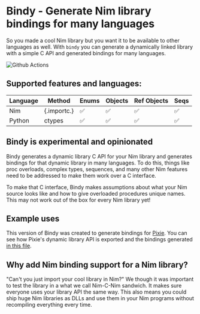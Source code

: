 # Bindy - Generate Nim library bindings for many languages

So you made a cool Nim library but you want it to be available to other languages as well. With `bindy` you can generate a dynamically linked library with a simple C API and generated bindings for many languages.

![Github Actions](https://github.com/treeform/bindy/workflows/Github%20Actions/badge.svg)

## Supported features and languages:

Language      | Method        | Enums  | Objects | Ref Objects | Seqs   |
------------- | ------------- | ------ | ------- | ----------- | ------ |
Nim           | {.importc.}   | ✅     | ✅     | ✅          | ✅    |
Python        | ctypes        | ✅     | ✅     | ✅          | ✅    |

## Bindy is experimental and opinionated

Bindy generates a dynamic library C API for your Nim library and generates bindings for that dynamic library in many languages. To do this, things like proc overloads, complex types, sequences, and many other Nim features need to be addressed to make them work over a C interface.

To make that C interface, Bindy makes assumptions about what your Nim source looks like and how to give overloaded procedures unique names. This may not work out of the box for every Nim library yet!

## Example uses

This version of Bindy was created to generate bindings for [Pixie](https://github.com/treeform/pixie). You can see how Pixie's dynamic library API is exported and the bindings generated [in this file](https://github.com/treeform/pixie/blob/master/bindings/bindings.nim).

## Why add Nim binding support for a Nim library?

"Can't you just import your cool library in Nim?" We though it was important to test the library in a what we call Nim-C-Nim sandwich. It makes sure everyone uses your library API the same way. This also means you could ship huge Nim libraries as DLLs and use them in your Nim programs without recompiling everything every time.
